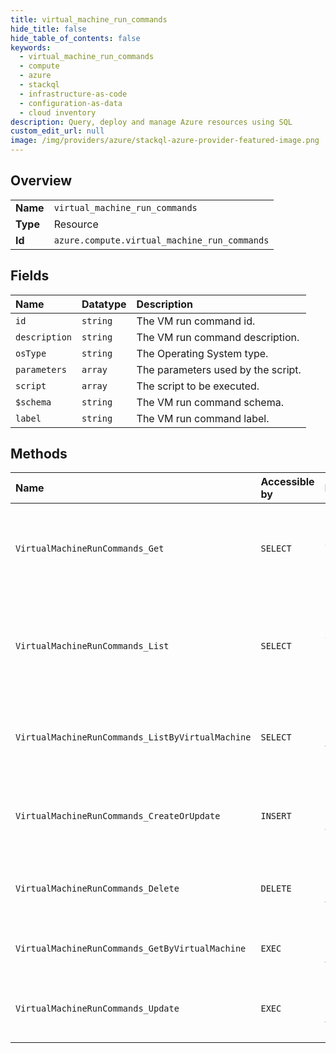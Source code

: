 ```yaml
---
title: virtual_machine_run_commands
hide_title: false
hide_table_of_contents: false
keywords:
  - virtual_machine_run_commands
  - compute
  - azure    
  - stackql
  - infrastructure-as-code
  - configuration-as-data
  - cloud inventory
description: Query, deploy and manage Azure resources using SQL
custom_edit_url: null
image: /img/providers/azure/stackql-azure-provider-featured-image.png
---
```

  
    

## Overview
<table><tbody>
<tr><td><b>Name</b></td><td><code>virtual_machine_run_commands</code></td></tr>
<tr><td><b>Type</b></td><td>Resource</td></tr>
<tr><td><b>Id</b></td><td><code>azure.compute.virtual_machine_run_commands</code></td></tr>
</tbody></table>

## Fields
| Name | Datatype | Description |
|:-----|:---------|:------------|
| `id` | `string` | The VM run command id. |
| `description` | `string` | The VM run command description. |
| `osType` | `string` | The Operating System type. |
| `parameters` | `array` | The parameters used by the script. |
| `script` | `array` | The script to be executed. |
| `$schema` | `string` | The VM run command schema. |
| `label` | `string` | The VM run command label. |
## Methods
| Name | Accessible by | Required Params | Description |
|:-----|:--------------|:----------------|:------------|
| `VirtualMachineRunCommands_Get` | `SELECT` | `commandId, location, subscriptionId` | Gets specific run command for a subscription in a location. |
| `VirtualMachineRunCommands_List` | `SELECT` | `location, subscriptionId` | Lists all available run commands for a subscription in a location. |
| `VirtualMachineRunCommands_ListByVirtualMachine` | `SELECT` | `resourceGroupName, subscriptionId, vmName` | The operation to get all run commands of a Virtual Machine. |
| `VirtualMachineRunCommands_CreateOrUpdate` | `INSERT` | `resourceGroupName, runCommandName, subscriptionId, vmName` | The operation to create or update the run command. |
| `VirtualMachineRunCommands_Delete` | `DELETE` | `resourceGroupName, runCommandName, subscriptionId, vmName` | The operation to delete the run command. |
| `VirtualMachineRunCommands_GetByVirtualMachine` | `EXEC` | `resourceGroupName, runCommandName, subscriptionId, vmName` | The operation to get the run command. |
| `VirtualMachineRunCommands_Update` | `EXEC` | `resourceGroupName, runCommandName, subscriptionId, vmName` | The operation to update the run command. |
